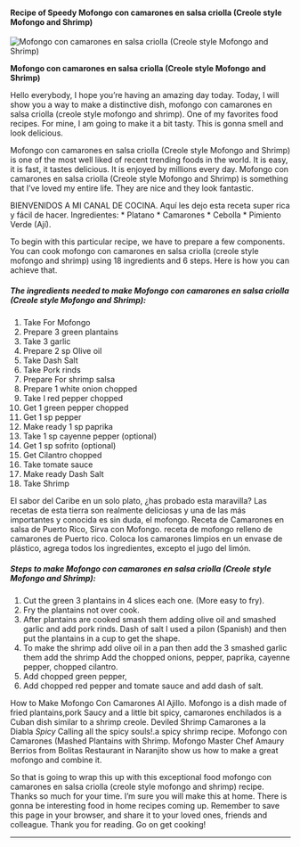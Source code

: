             

#### Recipe of Speedy Mofongo con camarones en salsa criolla (Creole style Mofongo and Shrimp)

![Mofongo con camarones en salsa criolla (Creole style Mofongo and Shrimp)](https://img-global.cpcdn.com/recipes/e695c95a0b1effd4/751x532cq70/mofongo-con-camarones-en-salsa-criolla-creole-style-mofongo-and-shrimp-recipe-main-photo.jpg)

**Mofongo con camarones en salsa criolla (Creole style Mofongo and Shrimp)**

Hello everybody, I hope you’re having an amazing day today. Today, I will show you a way to make a distinctive dish, mofongo con camarones en salsa criolla (creole style mofongo and shrimp). One of my favorites food recipes. For mine, I am going to make it a bit tasty. This is gonna smell and look delicious.

Mofongo con camarones en salsa criolla (Creole style Mofongo and Shrimp) is one of the most well liked of recent trending foods in the world. It is easy, it is fast, it tastes delicious. It is enjoyed by millions every day. Mofongo con camarones en salsa criolla (Creole style Mofongo and Shrimp) is something that I’ve loved my entire life. They are nice and they look fantastic.

BIENVENIDOS A MI CANAL DE COCINA. Aquí les dejo esta receta super rica y fácil de hacer. Ingredientes: \* Platano \* Camarones \* Cebolla \* Pimiento Verde (Ají).

To begin with this particular recipe, we have to prepare a few components. You can cook mofongo con camarones en salsa criolla (creole style mofongo and shrimp) using 18 ingredients and 6 steps. Here is how you can achieve that.

##### The ingredients needed to make Mofongo con camarones en salsa criolla (Creole style Mofongo and Shrimp):

1.  Take For Mofongo
2.  Prepare 3 green plantains
3.  Take 3 garlic
4.  Prepare 2 sp Olive oil
5.  Take Dash Salt
6.  Take Pork rinds
7.  Prepare For shrimp salsa
8.  Prepare 1 white onion chopped
9.  Take I red pepper chopped
10.  Get 1 green pepper chopped
11.  Get 1 sp pepper
12.  Make ready 1 sp paprika
13.  Take 1 sp cayenne pepper (optional)
14.  Get 1 sp sofrito (optional)
15.  Get Cilantro chopped
16.  Take tomate sauce
17.  Make ready Dash Salt
18.  Take Shrimp

El sabor del Caribe en un solo plato, ¿has probado esta maravilla? Las recetas de esta tierra son realmente deliciosas y una de las más importantes y conocida es sin duda, el mofongo. Receta de Camarones en salsa de Puerto Rico, Sirva con Mofongo. receta de mofongo relleno de camarones de Puerto rico. Coloca los camarones limpios en un envase de plástico, agrega todos los ingredientes, excepto el jugo del limón.

##### Steps to make Mofongo con camarones en salsa criolla (Creole style Mofongo and Shrimp):

1.  Cut the green 3 plantains in 4 slices each one. (More easy to fry).
2.  Fry the plantains not over cook.
3.  After plantains are cooked smash them adding olive oil and smashed garlic and add pork rinds. Dash of salt I used a pilon (Spanish) and then put the plantains in a cup to get the shape.
4.  To make the shrimp add olive oil in a pan then add the 3 smashed garlic them add the shrimp Add the chopped onions, pepper, paprika, cayenne pepper, chopped cilantro.
5.  Add chopped green pepper,
6.  Add chopped red pepper and tomate sauce and add dash of salt.

How to Make Mofongo Con Camarones Al Ajillo. Mofongo is a dish made of fried plantains,pork Saucy and a little bit spicy, camarones enchilados is a Cuban dish similar to a shrimp creole. Deviled Shrimp Camarones a la Diabla _Spicy_ Calling all the spicy souls!.a spicy shrimp recipe. Mofongo con Camarones (Mashed Plantains with Shrimp. Mofongo Master Chef Amaury Berrios from Bolitas Restaurant in Naranjito show us how to make a great mofongo and combine it.

So that is going to wrap this up with this exceptional food mofongo con camarones en salsa criolla (creole style mofongo and shrimp) recipe. Thanks so much for your time. I’m sure you will make this at home. There is gonna be interesting food in home recipes coming up. Remember to save this page in your browser, and share it to your loved ones, friends and colleague. Thank you for reading. Go on get cooking!

* * *